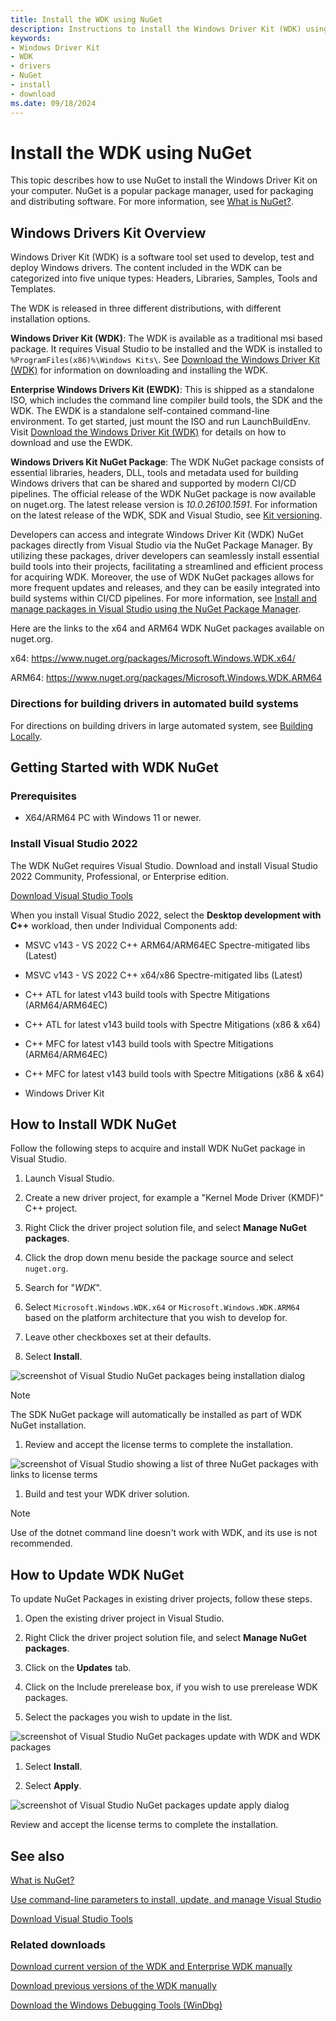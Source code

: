 ```yaml
---
title: Install the WDK using NuGet
description: Instructions to install the Windows Driver Kit (WDK) using the NuGet Package Manager in Visual Studio
keywords:
- Windows Driver Kit
- WDK
- drivers
- NuGet
- install
- download
ms.date: 09/18/2024
---
```


# Install the WDK using NuGet

This topic describes how to use NuGet to install the Windows Driver Kit on your computer. NuGet is a popular package manager, used for packaging and distributing software. For more information, see [What is NuGet?](/nuget/what-is-nuget/).

## Windows Drivers Kit Overview

Windows Driver Kit (WDK) is a software tool set used to develop, test and deploy Windows drivers. The content included in the WDK can be categorized into five unique types: Headers, Libraries, Samples, Tools and Templates.

The WDK is released in three different distributions, with different installation options.

**Windows Driver Kit (WDK)**: The WDK is available as a traditional msi based package. It requires Visual Studio to be installed and the WDK is installed to `%ProgramFiles(x86)%\Windows Kits\`. See [Download the Windows Driver Kit (WDK)](.\download-the-wdk.md) for information on downloading and installing the WDK.

**Enterprise Windows Drivers Kit (EWDK)**: This is shipped as a standalone ISO, which includes the command line compiler build tools, the SDK and the WDK. The EWDK is a standalone self-contained command-line environment. To get started, just mount the ISO and run LaunchBuildEnv. Visit [Download the Windows Driver Kit (WDK)](.\download-the-wdk.md) for details on how to download and use the EWDK.

**Windows Drivers Kit NuGet Package**: The WDK NuGet package consists of essential libraries, headers, DLL, tools and metadata used for building Windows drivers that can be shared and supported by modern CI/CD pipelines. The official release of the WDK NuGet package is now available on nuget.org. The latest release version is *10.0.26100.1591*. For information on the latest release of the WDK, SDK and Visual Studio, see [Kit versioning](./download-the-wdk.md#kit-versioning).

Developers can access and integrate Windows Driver Kit (WDK) NuGet packages directly from Visual Studio via the NuGet Package Manager. By utilizing these packages, driver developers can seamlessly install essential build tools into their projects, facilitating a streamlined and efficient process for acquiring WDK. Moreover, the use of WDK NuGet packages allows for more frequent updates and releases, and they can be easily integrated into build systems within CI/CD pipelines. For more information, see [Install and manage packages in Visual Studio using the NuGet Package Manager](/nuget/consume-packages/install-use-packages-visual-studio/).

Here are the links to the x64 and ARM64 WDK NuGet packages available on nuget.org.

x64: <https://www.nuget.org/packages/Microsoft.Windows.WDK.x64/>

ARM64: <https://www.nuget.org/packages/Microsoft.Windows.WDK.ARM64>

### Directions for building drivers in automated build systems

For directions on building drivers in large automated system, see [Building Locally](https://github.com/microsoft/Windows-driver-samples/blob/main/Building-Locally.md).

## Getting Started with WDK NuGet

### Prerequisites

- X64/ARM64 PC with Windows 11 or newer.

### Install Visual Studio 2022

The WDK NuGet requires Visual Studio. Download and install Visual Studio 2022 Community, Professional, or Enterprise edition.

[Download Visual Studio Tools](https://visualstudio.microsoft.com/downloads/)

When you install Visual Studio 2022, select the **Desktop development with C++** workload, then under Individual Components add:

- MSVC v143 - VS 2022 C++ ARM64/ARM64EC Spectre-mitigated libs (Latest)

- MSVC v143 - VS 2022 C++ x64/x86 Spectre-mitigated libs (Latest)

- C++ ATL for latest v143 build tools with Spectre Mitigations (ARM64/ARM64EC)

- C++ ATL for latest v143 build tools with Spectre Mitigations (x86 & x64)

- C++ MFC for latest v143 build tools with Spectre Mitigations (ARM64/ARM64EC)

- C++ MFC for latest v143 build tools with Spectre Mitigations (x86 & x64)

- Windows Driver Kit

## How to Install WDK NuGet

Follow the following steps to acquire and install WDK NuGet package in Visual Studio.

1. Launch Visual Studio.

1. Create a new driver project, for example a "Kernel Mode Driver (KMDF)" C++ project.

1. Right Click the driver project solution file, and select **Manage NuGet packages**.

1. Click the drop down menu beside the package source and select `nuget.org`.

1. Search for "*WDK*".

1. Select `Microsoft.Windows.WDK.x64` or `Microsoft.Windows.WDK.ARM64` based on the platform architecture that you wish to develop for.

1. Leave other checkboxes set at their defaults.

1. Select **Install**.

![screenshot of Visual Studio NuGet packages being installation dialog](images/visual-studio-nuget-packages-install-dialog-solution.png)

> [!NOTE]
> The SDK NuGet package will automatically be installed as part of WDK NuGet installation.

1. Review and accept the license terms to complete the installation.

![screenshot of Visual Studio showing a list of three NuGet packages with links to license terms](images/visual-studio-nuget-packages-install-license-dialog.png)

1. Build and test your WDK driver solution.

> [!NOTE]
> Use of the dotnet command line doesn't work with WDK, and its use is not recommended.

## How to Update WDK NuGet

To update NuGet Packages in existing driver projects, follow these steps.

1. Open the existing driver project in Visual Studio.

1. Right Click the driver project solution file, and select **Manage NuGet packages**.

1. Click on the **Updates** tab.

1. Click on the Include prerelease box, if you wish to use prerelease WDK packages.

1. Select the packages you wish to update in the list.

![screenshot of Visual Studio NuGet packages update with WDK and WDK packages](images/visual-studio-nuget-packages-update-dialog-solution.png)

1. Select **Install**.

1. Select **Apply**.

![screenshot of Visual Studio NuGet packages update apply dialog](images/visual-studio-nuget-packages-update-dialog-solution-apply.png)

Review and accept the license terms to complete the installation.

## See also

[What is NuGet?](/nuget/what-is-nuget/)

[Use command-line parameters to install, update, and manage Visual Studio](/visualstudio/install/use-command-line-parameters-to-install-visual-studio)

[Download Visual Studio Tools](https://visualstudio.microsoft.com/downloads/)

### Related downloads

[Download current version of the WDK and Enterprise WDK manually](download-the-wdk.md)

[Download previous versions of the WDK manually](other-wdk-downloads.md)

[Download the Windows Debugging Tools (WinDbg)](./debugger/debugger-download-tools.md)
